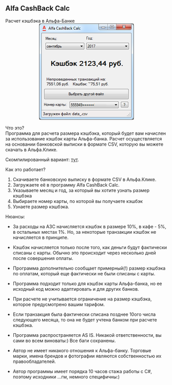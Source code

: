 <h2>Alfa CashBack Calc</h2>
Расчет кэшбэка в Альфа-Банке


<center><img src='https://github.com/mihavxc/alfacashbackcalc/blob/master/screen.png?raw=true' alt='Расчет кэшбэка в Альфа-Банке' title='Расчет кэшбэка в Альфа-Банке'></center>


Что это?<br>
Программа для расчета размера кэшбэка, который будет вам начислен за использование кэшбэк карты Альфа-банка. Расчет осуществляется на основании банковской выписки в формате CSV, которую вы можете скачать в Альфа.Клике.

Скомпилированный вариант: <a href='https://github.com/mihavxc/alfacashbackcalc/tree/master/Alfa%20CashBack%20Calc/bin'>тут</a>.

Как это работает?
1. Скачиваете банковскую выписку в формате CSV в Альфа.Клике.
2. Загружаете её в программу Alfa CashBack Calc.
3. Указываете месяц и год, за который вы хотите узнать размер кэшбэка
4. Выбираете номер карты, по которой вы получаете кэшбэк
5. Узнаете размер кэшбэка.

Нюансы:
- За расходы на АЗС начисляется кэшбэк в размере 10%, в кафе - 5%, в остальных местах 1%. Но, за некоторые транзакции кэшбэк не начисляется в принципе.
- Кэшбэк начисляется только после того, как деньги будут фактически списаны с карты. Обычно это происходит через несколько дней после совершения оплаты.
- Программа дополнительно сообщает примерный(!) размер кэшбэка по оплатам, который еще фактически не были списаны с карты.
- Программа подходит только для кэшбэк карты Альфа-банка, но ее исходный код можно адаптировать и для других банков.
- При расчете не учитывается ограничение на размер кэшбэка, которое предусмотрено вашим тарифом.
- Если транзакция была фактически списана позднее 10ого числа следующего месяца, то она не будет учтена банком при расчете кэшбэка.

- Программа распространяется AS IS. Никакой ответственности, вы сами во всем виноваты:) Все баги сохранены.
- Автор не имеет никакого отношения к Альфа-банку. Торговые марки, имена брендов и фотографии являются собственностью их правообладателей.
- Автор программы имеет порядка 10 часов стажа работы с С#, поэтому исходники ...гм, немного специфичны:)
